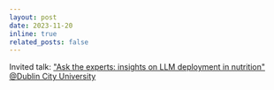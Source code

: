 ```yaml
---
layout: post
date: 2023-11-20
inline: true
related_posts: false
---
```


Invited talk: ["Ask the experts: insights on LLM deployment in nutrition"](https://uccollab.github.io) [@Dublin City University](https://www.dcu.ie/)
